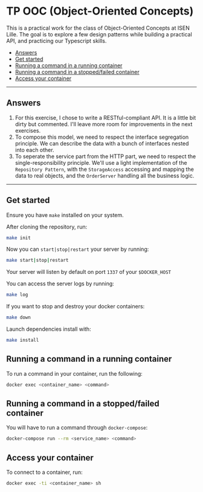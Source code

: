 # TP OOC (Object-Oriented Concepts)

This is a practical work for the class of Object-Oriented Concepts at ISEN Lille. The goal is to explore a few design patterns while building a practical API, and practicing our Typescript skills.

- [Answers](#answers)
- [Get started](#get-started)
- [Running a command in a running container](#running-a-command-in-a-running-container)
- [Running a command in a stopped/failed container](#running-a-command-in-a-stoppedfailed-container)
- [Access your container](#access-your-container)

---

## Answers

1. For this exercise, I chose to write a RESTful-compliant API. It is a little bit dirty but commented. I'll leave more room for improvements in the next exercises.
2. To compose this model, we need to respect the interface segregation principle. We can describe the data with a bunch of interfaces nested into each other.
3. To seperate the service part from the HTTP part, we need to respect the single-responsibility principle. We'll use a light implementation of the `Repository Pattern`, with the `StorageAccess` accessing and mapping the data to real objects, and the `OrderServer` handling all the business logic.

---

## Get started

Ensure you have `make` installed on your system.

After cloning the repository, run:

```bash
make init
```

Now you can `start|stop|restart` your server by running:

```bash
make start|stop|restart
```

Your server will listen by default on port `1337` of your `$DOCKER_HOST`

You can access the server logs by running:

```bash
make log
```

If you want to stop and destroy your docker containers:

```bash
make down
```

Launch dependencies install with:

```bash
make install
```

## Running a command in a running container

To run a command in your container, run the following:

```bash
docker exec <container_name> <command>
```

## Running a command in a stopped/failed container

You will have to run a command through `docker-compose`:

```bash
docker-compose run --rm <service_name> <command>
```

## Access your container

To connect to a container, run:

```bash
docker exec -ti <container_name> sh
```
